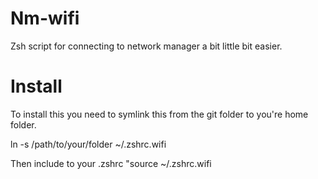 Nm-wifi
=======
Zsh script for connecting to network manager a bit
little bit easier.

Install
=======
To install this you need to symlink this from the git folder to
you're home folder.

ln -s /path/to/your/folder ~/.zshrc.wifi

Then include to your .zshrc "source ~/.zshrc.wifi
